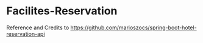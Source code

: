# Facilites-Reservation

Reference and Credits to https://github.com/marioszocs/spring-boot-hotel-reservation-api
